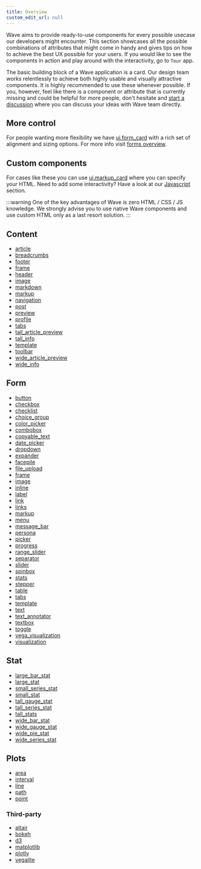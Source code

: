 ```yaml
---
title: Overview
custom_edit_url: null
---
```


Wave aims to provide ready-to-use components for every possible usecase our developers might encounter. This section
showcases all the possible combinations of attributes that might come in handy and gives tips on how to achieve the best UX
possible for your users. If you would like to see the components in action and play around with the interactivity, go to `Tour` app.

The basic building block of a Wave application is a card. Our design team works relentlessly to achieve both highly usable
and visually attractive components. It is highly recommended to use these whenever possible. If you, however, feel like there is
a component or attribute that is currently missing and could be helpful for more people, don't hesitate and [start a discussion](https://github.com/h2oai/wave/discussions) where you can discuss your ideas with Wave team directly.

## More control

For people wanting more flexibility we have [ui.form_card](/docs/api/ui#form_card) with a rich set of alignment and sizing options.
For more info visit [forms overview](/docs/components/form/overview).

## Custom components

For cases like these you can use [ui.markup_card](/docs/api/ui#markup_card) where you can specify your HTML. Need to add some interactivity? Have a look at our [Javascript](/docs/javascript) section.

:::warning
One of the key advantages of Wave is zero HTML / CSS / JS knowledge. We strongly advise you to use
native Wave components and use custom HTML only as a last resort solution.
:::

## Content

- [article](/docs/widgets/content/article)
- [breadcrumbs](/docs/widgets/content/breadcrumbs)
- [footer](/docs/widgets/content/footer)
- [frame](/docs/widgets/content/frame)
- [header](/docs/widgets/content/header)
- [image](/docs/widgets/content/image)
- [markdown](/docs/widgets/content/markdown)
- [markup](/docs/widgets/content/markup)
- [navigation](/docs/widgets/content/navigation)
- [post](/docs/widgets/content/post)
- [preview](/docs/widgets/content/preview)
- [profile](/docs/widgets/content/profile)
- [tabs](/docs/widgets/content/tabs)
- [tall_article_preview](/docs/widgets/content/tall_article_preview)
- [tall_info](/docs/widgets/content/tall_info)
- [template](/docs/widgets/content/template)
- [toolbar](/docs/widgets/content/toolbar)
- [wide_article_preview](/docs/widgets/content/wide_article_preview)
- [wide_info](/docs/widgets/content/wide_info)

## Form

- [button](/docs/widgets/form/button)
- [checkbox](/docs/widgets/form/checkbox)
- [checklist](/docs/widgets/form/checklist)
- [choice_group](/docs/widgets/form/choice_group)
- [color_picker](/docs/widgets/form/color_picker)
- [combobox](/docs/widgets/form/combobox)
- [copyable_text](/docs/widgets/form/copyable_text)
- [date_picker](/docs/widgets/form/date_picker)
- [dropdown](/docs/widgets/form/dropdown)
- [expander](/docs/widgets/form/expander)
- [facepile](/docs/widgets/form/facepile)
- [file_upload](/docs/widgets/form/file_upload)
- [frame](/docs/widgets/form/frame)
- [image](/docs/widgets/form/image)
- [inline](/docs/widgets/form/inline)
- [label](/docs/widgets/form/label)
- [link](/docs/widgets/form/link)
- [links](/docs/widgets/form/links)
- [markup](/docs/widgets/form/markup)
- [menu](/docs/widgets/form/menu)
- [message_bar](/docs/widgets/form/message_bar)
- [persona](/docs/widgets/form/persona)
- [picker](/docs/widgets/form/picker)
- [progress](/docs/widgets/form/progress)
- [range_slider](/docs/widgets/form/range_slider)
- [separator](/docs/widgets/form/separator)
- [slider](/docs/widgets/form/slider)
- [spinbox](/docs/widgets/form/spinbox)
- [stats](/docs/widgets/form/stats)
- [stepper](/docs/widgets/form/stepper)
- [table](/docs/widgets/form/table)
- [tabs](/docs/widgets/form/tabs)
- [template](/docs/widgets/form/template)
- [text](/docs/widgets/form/text)
- [text_annotator](/docs/widgets/form/text_annotator)
- [textbox](/docs/widgets/form/textbox)
- [toggle](/docs/widgets/form/toggle)
- [vega_visualization](/docs/widgets/form/vega_visualization)
- [visualization](/docs/widgets/form/visualization)

## Stat

- [large_bar_stat](/docs/widgets/stat/large_bar_stat)
- [large_stat](/docs/widgets/stat/large_stat)
- [small_series_stat](/docs/widgets/stat/small_series_stat)
- [small_stat](/docs/widgets/stat/small_stat)
- [tall_gauge_stat](/docs/widgets/stat/tall_gauge_stat)
- [tall_series_stat](/docs/widgets/stat/tall_series_stat)
- [tall_stats](/docs/widgets/stat/tall_stats)
- [wide_bar_stat](/docs/widgets/stat/wide_bar_stat)
- [wide_gauge_stat](/docs/widgets/stat/wide_gauge_stat)
- [wide_pie_stat](/docs/widgets/stat/wide_pie_stat)
- [wide_series_stat](/docs/widgets/stat/wide_series_stat)

## Plots

- [area](/docs/widgets/plots/area)
- [interval](/docs/widgets/plots/interval)
- [line](/docs/widgets/plots/line)
- [path](/docs/widgets/plots/path)
- [point](/docs/widgets/plots/point)

### Third-party

- [altair](/docs/widgets/plots/third-party/altair)
- [bokeh](/docs/widgets/plots/third-party/bokeh)
- [d3](/docs/widgets/plots/third-party/d3)
- [matplotlib](/docs/widgets/plots/third-party/matplotlib)
- [plotly](/docs/widgets/plots/third-party/plotly)
- [vegalite](/docs/widgets/plots/third-party/vegalite)
